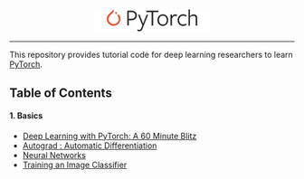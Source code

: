 <p align="center"><img width="40%" src="./images/Pytorch_logo.png" /></p>

--------------------------------------------------------------------------------
This repository provides tutorial code for deep learning researchers to learn [PyTorch](https://pytorch.org/tutorials/). 


## Table of Contents

#### 1. Basics
* [Deep Learning with PyTorch: A 60 Minute Blitz](https://github.com/purvasingh96/pytorch-examples/blob/master/Basics/01.%20Deep_Learning_with_PyTorch_A_60_Minute_Blitz_.ipynb)
* [Autograd : Automatic Differentiation](https://github.com/purvasingh96/pytorch-examples/blob/master/Basics/02.%20Autograd_Automatic_Differentiation.ipynb)
* [Neural Networks](https://github.com/purvasingh96/pytorch-examples/blob/master/Basics/03.%20Neural_networks.ipynb)
* [Training an Image Classifier](https://github.com/purvasingh96/pytorch-examples/blob/master/Basics/04_Training_an_image_classifier.ipynb)
